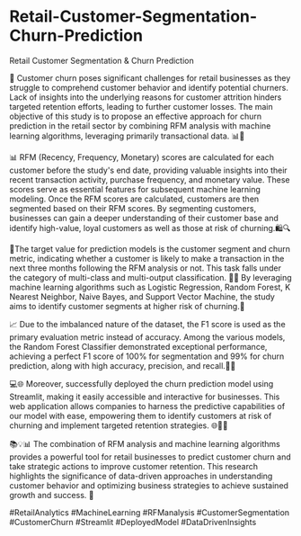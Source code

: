 # Retail-Customer-Segmentation-Churn-Prediction
Retail Customer Segmentation &amp; Churn Prediction

💼 Customer churn poses significant challenges for retail businesses as they struggle to comprehend customer behavior and identify potential churners. Lack of insights into the underlying reasons for customer attrition hinders targeted retention efforts, leading to further customer losses. The main objective of this study is to propose an effective approach for churn prediction in the retail sector by combining RFM analysis with machine learning algorithms, leveraging primarily transactional data. 📊🛒

📊 RFM (Recency, Frequency, Monetary) scores are calculated for each customer before the study's end date, providing valuable insights into their recent transaction activity, purchase frequency, and monetary value. These scores serve as essential features for subsequent machine learning modeling. Once the RFM scores are calculated, customers are then segmented based on their RFM scores. By segmenting customers, businesses can gain a deeper understanding of their customer base and identify high-value, loyal customers as well as those at risk of churning.🛍️🔍

🎯The target value for prediction models is the customer segment and churn metric, indicating whether a customer is likely to make a transaction in the next three months following the RFM analysis or not. This task falls under the category of multi-class and multi-output classification. 🎯🎯 By leveraging machine learning algorithms such as Logistic Regression, Random Forest, K Nearest Neighbor, Naive Bayes, and Support Vector Machine, the study aims to identify customer segments at higher risk of churning.🚀

📈 Due to the imbalanced nature of the dataset, the F1 score is used as the primary evaluation metric instead of accuracy. Among the various models, the Random Forest Classifier demonstrated exceptional performance, achieving a perfect F1 score of 100% for segmentation and 99% for churn prediction, along with high accuracy, precision, and recall.🔮💪

💻🌐 Moreover, successfully deployed the churn prediction model using Streamlit, making it easily accessible and interactive for businesses. This web application allows companies to harness the predictive capabilities of our model with ease, empowering them to identify customers at risk of churning and implement targeted retention strategies. 🌐📱💪

📚💡📊 The combination of RFM analysis and machine learning algorithms provides a powerful tool for retail businesses to predict customer churn and take strategic actions to improve customer retention. This research highlights the significance of data-driven approaches in understanding customer behavior and optimizing business strategies to achieve sustained growth and success. 🌟

#RetailAnalytics #MachineLearning #RFManalysis #CustomerSegmentation #CustomerChurn #Streamlit #DeployedModel #DataDrivenInsights
